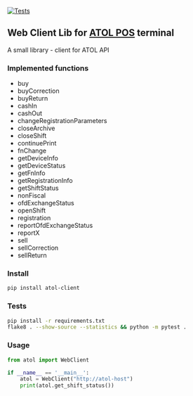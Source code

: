 [![Tests](https://github.com/sir-go/atol-client/actions/workflows/python-tests.yml/badge.svg?branch=main)](https://github.com/sir-go/atol-client/actions/workflows/python-tests.yml)

## Web Client Lib for [ATOL POS](https://www.atol.ru/catalog/pos-sistemy) terminal

A small library - client for ATOL API

### Implemented functions

 - buy
 - buyCorrection
 - buyReturn
 - cashIn
 - cashOut
 - changeRegistrationParameters
 - closeArchive
 - closeShift
 - continuePrint
 - fnChange
 - getDeviceInfo
 - getDeviceStatus
 - getFnInfo
 - getRegistrationInfo
 - getShiftStatus
 - nonFiscal
 - ofdExchangeStatus
 - openShift
 - registration
 - reportOfdExchangeStatus
 - reportX
 - sell
 - sellCorrection
 - sellReturn

### Install
```bash
pip install atol-client
```

### Tests
```bash
pip install -r requirements.txt
flake8 . --show-source --statistics && python -m pytest .
```

### Usage
```python
from atol import WebClient

if __name__ == '__main__':
    atol = WebClient("http://atol-host")
    print(atol.get_shift_status())
```
